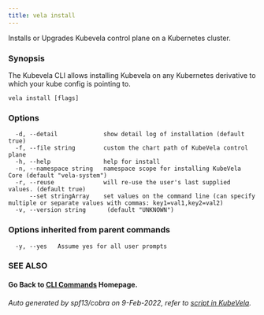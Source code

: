 ```yaml
---
title: vela install
---
```


Installs or Upgrades Kubevela control plane on a Kubernetes cluster.

### Synopsis

The Kubevela CLI allows installing Kubevela on any Kubernetes derivative to which your kube config is pointing to.

```
vela install [flags]
```

### Options

```
  -d, --detail             show detail log of installation (default true)
  -f, --file string        custom the chart path of KubeVela control plane
  -h, --help               help for install
  -n, --namespace string   namespace scope for installing KubeVela Core (default "vela-system")
  -r, --reuse              will re-use the user's last supplied values. (default true)
      --set stringArray    set values on the command line (can specify multiple or separate values with commas: key1=val1,key2=val2)
  -v, --version string      (default "UNKNOWN")
```

### Options inherited from parent commands

```
  -y, --yes   Assume yes for all user prompts
```

### SEE ALSO



#### Go Back to [CLI Commands](vela) Homepage.


###### Auto generated by spf13/cobra on 9-Feb-2022, refer to [script in KubeVela](https://github.com/oam-dev/kubevela/tree/master/hack/docgen).
